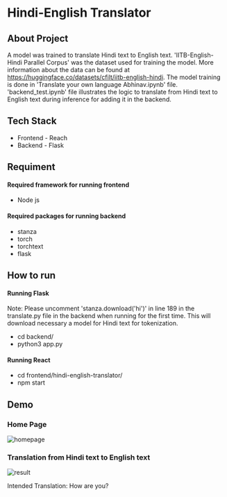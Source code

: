# Hindi-English Translator

## About Project
A model was trained to translate Hindi text to English text. 'IITB-English-Hindi Parallel Corpus' was the dataset used for training the model. 
More information about the data can be found at https://huggingface.co/datasets/cfilt/iitb-english-hindi. The model training is done in 'Translate your own language Abhinav.ipynb' file. 'backend_test.ipynb' file illustrates the logic to translate from Hindi text to English text during inference for adding it in the backend.

## Tech Stack
- Frontend - Reach
- Backend - Flask

## Requiment
#### Required framework for running frontend
- Node js

#### Required packages for running backend
- stanza
- torch
- torchtext
- flask

## How to run
#### Running Flask
Note: Please uncomment 'stanza.download('hi')' in line 189 in the translate.py file in the backend when running for the first time. This will download necessary a model for Hindi text for tokenization.
- cd backend/
- python3 app.py

#### Running React
- cd frontend/hindi-english-translator/
- npm start

## Demo
### Home Page
![homepage](https://user-images.githubusercontent.com/28766535/222973398-429a4d0d-61af-4b1a-90d0-d19512aaace1.png)

### Translation from Hindi text to English text
![result](https://user-images.githubusercontent.com/28766535/222973464-ba85d874-f9cd-4acb-ac09-8e0cd65080bb.png)

Intended Translation: How are you?
